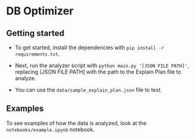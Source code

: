 # DB Optimizer

## Getting started

- To get started, install the dependencies with `pip install -r requirements.txt`.

- Next, run the analyzer script with `python main.py '[JSON FILE PATH]'`, replacing [JSON FILE PATH] with the path to the Explain Plan file to analyze.

- You can use the `data/sample_explain_plan.json` file to test.

## Examples

To see examples of how the data is analyzed, look at the `notebooks/example.ipynb` notebook.